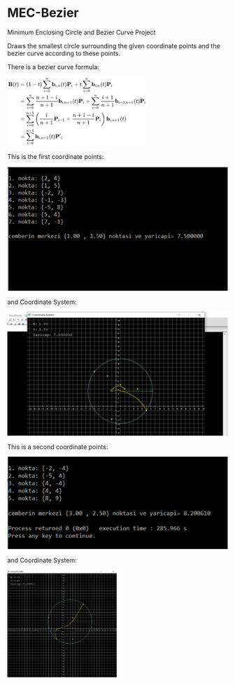 # MEC-Bezier

Minimum Enclosing Circle and Bezier Curve Project

Draws the smallest circle surrounding the given coordinate points and the bezier curve according to these points.

There is a bezier curve formula:

![](images/bezierformula.png)

This is the first coordinate points:

![](images/coordinate1.png)

and Coordinate System:

![](images/bezier1.png)

This is a second coordinate points:

![](images/coordinate2.png)

and Coordinate System:

<img src="images/bezier2.png" width = 250>
